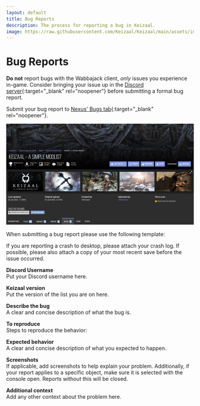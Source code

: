 ```yaml
---
layout: default
title: Bug Reports
description: The process for reporting a bug in Keizaal.
image: https://raw.githubusercontent.com/Keizaal/Keizaal/main/assets/images/branding/Keizaal%20Website%20Banner.png
---
```

# Bug Reports
**Do not** report bugs with the Wabbajack client, *only* issues you experience in-game. Consider bringing your issue up in the [Discord server](https://discord.com/servers/tate-s-corgi-condo-678433649430888448){:target="_blank" rel="noopener"} before submitting a formal bug report.

Submit your bug report to [Nexus' Bugs tab](https://www.nexusmods.com/skyrimspecialedition/mods/68997?tab=bugs){:target="_blank" rel="noopener"}.

![](https://raw.githubusercontent.com/Keizaal/Keizaal/main/assets/images/BugsTab.jpg)

When submitting a bug report please use the following template:

If you are reporting a crash to desktop, please attach your crash log. If possible, please also attach a copy of your most recent save before the issue occurred.

**Discord Username**\
Put your Discord username here.

**Keizaal version**\
Put the version of the list you are on here.

**Describe the bug**\
A clear and concise description of what the bug is.

**To reproduce**\
Steps to reproduce the behavior:

**Expected behavior**\
A clear and concise description of what you expected to happen.

**Screenshots**\
If applicable, add screenshots to help explain your problem. Additionally, if your report applies to a specific object, make sure it is selected with the console open. Reports without this will be closed.

**Additional context**\
Add any other context about the problem here.

